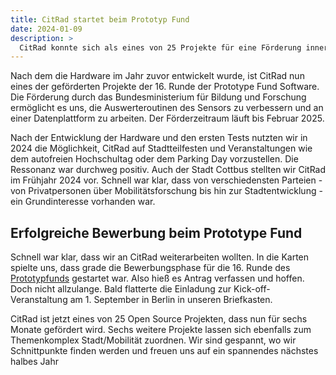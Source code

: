 ```yaml
---
title: CitRad startet beim Prototyp Fund
date: 2024-01-09
description: >
  CitRad konnte sich als eines von 25 Projekte für eine Förderung innerhalb des Prototype Fund empfehlen und wird nun für die Entwicklung der Auswertungs- und Datenplattform für das nächste halbe Jahr vom BMBF gefördert.
---
```


Nach dem die Hardware im Jahr zuvor entwickelt wurde, ist CitRad nun eines der geförderten Projekte der 16. Runde der Prototype Fund Software. Die Förderung durch das Bundesministerium für Bildung und Forschung ermöglicht es uns, die Auswerteroutinen des Sensors zu verbessern und an einer Datenplattform zu arbeiten. Der Förderzeitraum läuft bis Februar 2025.

Nach der Entwicklung der Hardware und den ersten Tests nutzten wir in 2024 die Möglichkeit, CitRad auf Stadtteilfesten und Veranstaltungen wie dem autofreien Hochschultag oder dem Parking Day vorzustellen. Die Ressonanz war durchweg positiv. Auch der Stadt Cottbus stellten wir CitRad im Frühjahr 2024 vor. Schnell war klar, dass von verschiedensten Parteien - von Privatpersonen über Mobilitätsforschung bis hin zur Stadtentwicklung - ein Grundinteresse vorhanden war. 

## Erfolgreiche Bewerbung beim Prototype Fund
Schnell war klar, dass wir an CitRad weiterarbeiten wollten. In die Karten spielte uns, dass grade die Bewerbungsphase für die 16. Runde des [Prototypfunds](https://prototypefund.de) gestartet war. Also hieß es Antrag verfassen und hoffen. Doch nicht allzulange. Bald flatterte die Einladung zur Kick-off-Veranstaltung am 1. September in Berlin in unseren Briefkasten. 

CitRad ist jetzt eines von 25 Open Source Projekten, dass nun für sechs Monate gefördert wird. Sechs weitere Projekte lassen sich ebenfalls zum Themenkomplex Stadt/Mobilität zuordnen. Wir sind gespannt, wo wir Schnittpunkte finden werden und freuen uns auf ein spannendes nächstes halbes Jahr